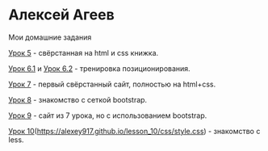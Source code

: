 
# Алексей Агеев
Мои домашние задания

[Урок 5](https://alexey917.github.io/lesson_5/) - cвёрстанная на html и css книжка.

[Урок 6.1](https://alexey917.github.io/lesson_6/) и [Урок 6.2](https://alexey917.github.io/lesson_6-1/) - тренировка позиционирования.

[Урок 7](https://alexey917.github.io/lesson_7/) - первый свёрстанный сайт, полностью на html+css.

[Урок 8](https://alexey917.github.io/lesson_8/) - знакомство с сеткой bootstrap.

[Урок 9](https://alexey917.github.io/lesson_9/) - сайт из 7 урока, но с использованием bootstrap.

[Урок 10](https://alexey917.github.io/lesson_10/less/style.less)(https://alexey917.github.io/lesson_10/css/style.css) - знакомство с less.
